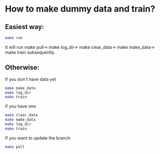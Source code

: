 <!-- markdownlint-disable MD033 -->

# How to make dummy data and train?
 
## Easiest way:
```bash
make run
```
It will run 
  make pull-> 
  make log_dir->
  make clear_data-> 
  make make_data-> 
  make train 
subsequently.

## Otherwise:
If you don't have data yet
```bash
make make_data
make log_dir
make train
```

If you have one
```bash
make clear_data
make make_data
make log_dir
make train
```

If you want to update the branch
```bash
make pull
```
